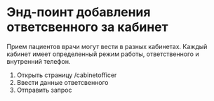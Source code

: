 # Энд-поинт добавления ответсвенного за кабинет

Прием пациентов врачи могут вести в разных кабинетах. Каждый кабинет имеет
определенный режим работы, ответственного и внутренний телефон.

1. Открыть страницу /cabinetofficer
2. Ввести данные ответсвенного
3. Отправить запрос